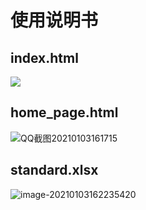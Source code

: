 # 使用说明书

##  index.html

![](C:\Users\57715\AppData\Roaming\Typora\typora-user-images\image-20210103154730470.png)



## home_page.html

![QQ截图20210103161715](C:\Users\57715\AppData\Roaming\Typora\typora-user-images\QQ截图20210103161715.png)



## standard.xlsx

![image-20210103162235420](C:\Users\57715\AppData\Roaming\Typora\typora-user-images\image-20210103162235420.png)

